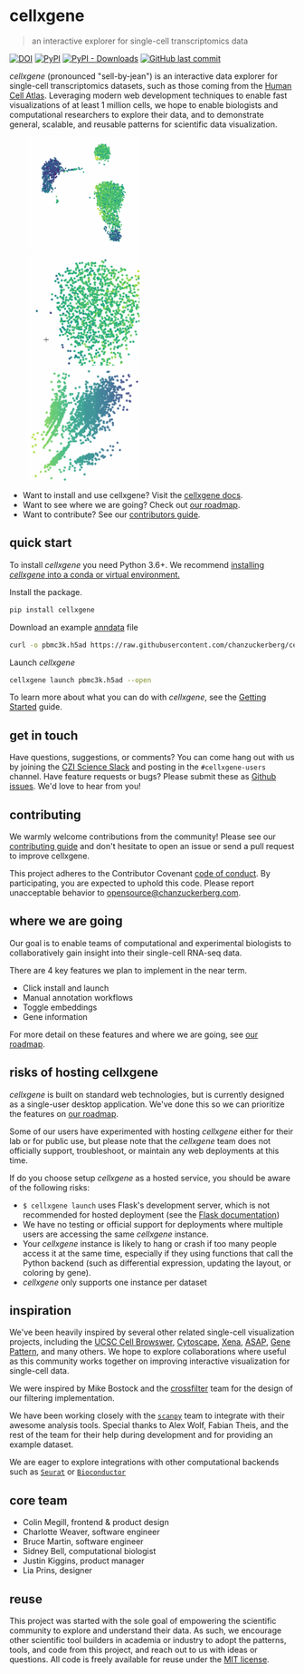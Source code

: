 # cellxgene

> an interactive explorer for single-cell transcriptomics data

[![DOI](https://zenodo.org/badge/105615409.svg)](https://zenodo.org/badge/latestdoi/105615409)
[![PyPI](https://img.shields.io/pypi/v/cellxgene)](https://pypi.org/project/cellxgene/) 
[![PyPI - Downloads](https://img.shields.io/pypi/dm/cellxgene)](https://pypistats.org/packages/cellxgene)
[![GitHub last commit](https://img.shields.io/github/last-commit/chanzuckerberg/cellxgene)](https://github.com/chanzuckerberg/cellxgene/pulse)

_cellxgene_ (pronounced "sell-by-jean") is an interactive data explorer for single-cell transcriptomics datasets, such as those coming from the [Human Cell Atlas](https://humancellatlas.org). Leveraging modern web development techniques to enable fast visualizations of at least 1 million cells, we hope to enable biologists and computational researchers to explore their data, and to demonstrate general, scalable, and reusable patterns for scientific data visualization.

<img src="https://raw.githubusercontent.com/chanzuckerberg/cellxgene/master/docs/cellxgene-demo-1.gif" width="200" height="200" hspace="30"><img src="https://raw.githubusercontent.com/chanzuckerberg/cellxgene/master/docs/cellxgene-demo-2.gif" width="200" height="200" hspace="30"><img src="https://raw.githubusercontent.com/chanzuckerberg/cellxgene/master/docs/cellxgene-demo-3.gif" width="200" height="200" hspace="30">

- Want to install and use cellxgene? Visit the [cellxgene docs](https://chanzuckerberg.github.io/cellxgene/).
- Want to see where we are going? Check out [our roadmap](https://github.com/chanzuckerberg/cellxgene/blob/master/ROADMAP.md).
- Want to contribute? See our [contributors guide](https://github.com/chanzuckerberg/cellxgene/blob/master/CONTRIBUTING.md).

## quick start

To install _cellxgene_ you need Python 3.6+. We recommend [installing _cellxgene_ into a conda or virtual environment.](https://chanzuckerberg.github.io/cellxgene/faq.html#how-do-i-create-a-python-36-environment-for-cellxgene)

Install the package.

```bash
pip install cellxgene
```

Download an example [anndata](https://anndata.readthedocs.io/en/latest/) file

```bash
curl -o pbmc3k.h5ad https://raw.githubusercontent.com/chanzuckerberg/cellxgene/master/example-dataset/pbmc3k.h5ad
```

Launch _cellxgene_

```bash
cellxgene launch pbmc3k.h5ad --open
```

To learn more about what you can do with _cellxgene_, see the [Getting Started](https://chanzuckerberg.github.io/cellxgene/getting-started.html) guide.

## get in touch

Have questions, suggestions, or comments? You can come hang out with us by joining the [CZI Science Slack](https://join-cellxgene-users.herokuapp.com/) and posting in the `#cellxgene-users` channel. Have feature requests or bugs? Please submit these as [Github issues](https://github.com/chanzuckerberg/cellxgene/issues). We'd love to hear from you!

## contributing

We warmly welcome contributions from the community! Please see our [contributing guide](https://github.com/chanzuckerberg/cellxgene/blob/master/CONTRIBUTING.md) and don't hesitate to open an issue or send a pull request to improve cellxgene.

This project adheres to the Contributor Covenant [code of conduct](https://github.com/chanzuckerberg/.github/blob/master/CODE_OF_CONDUCT.md). By participating, you are expected to uphold this code. Please report unacceptable behavior to opensource@chanzuckerberg.com.

## where we are going

Our goal is to enable teams of computational and experimental
biologists to collaboratively gain insight into their single-cell RNA-seq data.

There are 4 key features we plan to implement in the near term.

- Click install and launch
- Manual annotation workflows
- Toggle embeddings
- Gene information

For more detail on these features and where we are going, see [our roadmap](https://github.com/chanzuckerberg/cellxgene/blob/master/ROADMAP.md).

## risks of hosting cellxgene

_cellxgene_ is built on standard web technologies, but is currently designed as a single-user desktop application.
We've done this so we can prioritize the features on [our roadmap](https://github.com/chanzuckerberg/cellxgene/blob/master/ROADMAP.md).

Some of our users have experimented with hosting _cellxgene_ either for their lab or for public use, but please note that the _cellxgene_ team does not officially support, troubleshoot, or maintain any web deployments at this time.

If do you choose setup _cellxgene_ as a hosted service, you should be aware of the following risks:

- `$ cellxgene launch` uses Flask's development server, which is not recommended for hosted deployment (see the [Flask documentation](http://flask.pocoo.org/docs/1.0/tutorial/deploy/#run-with-a-production-server))
- We have no testing or official support for deployments where multiple users are accessing the same _cellxgene_ instance.
- Your _cellxgene_ instance is likely to hang or crash if too many people access it at the same time, especially if they using functions that call the Python backend (such as differential expression, updating the layout, or coloring by gene).
- _cellxgene_ only supports one instance per dataset

## inspiration

We've been heavily inspired by several other related single-cell visualization projects, including the [UCSC Cell Browswer](http://cells.ucsc.edu/), [Cytoscape](http://www.cytoscape.org/), [Xena](https://xena.ucsc.edu/), [ASAP](https://asap.epfl.ch/), [Gene Pattern](http://genepattern-notebook.org/), and many others. We hope to explore collaborations where useful as this community works together on improving interactive visualization for single-cell data.

We were inspired by Mike Bostock and the [crossfilter](https://github.com/crossfilter) team for the design of our filtering implementation.

We have been working closely with the [`scanpy`](https://github.com/theislab/scanpy) team to integrate with their awesome analysis tools. Special thanks to Alex Wolf, Fabian Theis, and the rest of the team for their help during development and for providing an example dataset.

We are eager to explore integrations with other computational backends such as [`Seurat`](https://github.com/satijalab/seurat) or [`Bioconductor`](https://github.com/Bioconductor)

## core team

- Colin Megill, frontend & product design
- Charlotte Weaver, software engineer
- Bruce Martin, software engineer
- Sidney Bell, computational biologist
- Justin Kiggins, product manager
- Lia Prins, designer

## reuse

This project was started with the sole goal of empowering the scientific community to explore and understand their data. As such, we encourage other scientific tool builders in academia or industry to adopt the patterns, tools, and code from this project, and reach out to us with ideas or questions. All code is freely available for reuse under the [MIT license](https://opensource.org/licenses/MIT).
